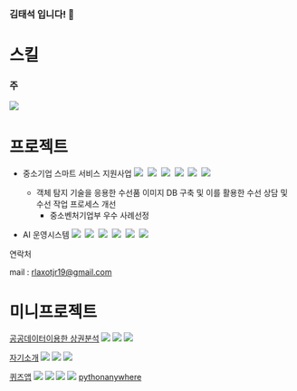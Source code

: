 ### 김태석 입니다! 👋


# 스킬

### 주

<img src="https://img.shields.io/badge/Python-3766AB?style=flat-square&logo=Python&logoColor=white"/>&nbsp;

<!-- ### 서브

<img src="https://img.shields.io/badge/Java-007396?style=flat-square&logo=Java&logoColor=white"/>&nbsp;
<img src="https://img.shields.io/badge/Python-3766AB?style=flat-square&logo=Python&logoColor=white"/>&nbsp;
<img src="https://img.shields.io/badge/JavaScript-F7DF1E?style=flat-square&logo=JavaScript&logoColor=white"/>&nbsp;
<img src="https://img.shields.io/badge/TypeScript-3178C6?style=flat-square&logo=TypeScript&logoColor=white"/>&nbsp;
<img src="https://img.shields.io/badge/HTML5-E34F26?style=flat-square&logo=HTML5&logoColor=white"/>&nbsp;
<img src="https://img.shields.io/badge/CSS3-1572B6?style=flat-square&logo=CSS3&logoColor=white"/>&nbsp;
<br>

<img src="https://img.shields.io/badge/Flutter-02569B?style=flat-square&logo=Flutter&logoColor=white"/>&nbsp;
<img src="https://img.shields.io/badge/React-61DAFB?style=flat-square&logo=React&logoColor=white"/>&nbsp;
<br>

<img src="https://img.shields.io/badge/Netlify-00C7B7?style=flat-square&logo=Netlify&logoColor=white"/>&nbsp;
<img src="https://img.shields.io/badge/Heroku-430098?style=flat-square&logo=Heroku&logoColor=white"/>&nbsp;
[pythonanywhere](https://www.pythonanywhere.com/)
<br>

<img src="https://img.shields.io/badge/Django-092E20?style=flat-square&logo=Django&logoColor=white"/>&nbsp;
<img src="https://img.shields.io/badge/FastAPI-FF282D?style=flat-square&logo=FastAPI&logoColor=white"/>&nbsp;
<br>

<img src="https://img.shields.io/badge/Elasticsearch-005571?style=flat-square&logo=Elasticsearch&logoColor=white"/>&nbsp;
<img src="https://img.shields.io/badge/Kibana-005571?style=flat-square&logo=Kibana&logoColor=white"/>&nbsp;
<br> -->



# 프로젝트

- 중소기업 스마트 서비스 지원사업
<img src="https://img.shields.io/badge/Ubuntu-E95420?style=flat-square&logo=Ubuntu&logoColor=white"/>&nbsp;
<img src="https://img.shields.io/badge/Python-3766AB?style=flat-square&logo=Python&logoColor=white"/>&nbsp;
<img src="https://img.shields.io/badge/React-61DAFB?style=flat-square&logo=React&logoColor=white"/>&nbsp;
<img src="https://img.shields.io/badge/NGINX-009639?style=flat-square&logo=NGINX&logoColor=white"/>&nbsp;
<img src="https://img.shields.io/badge/Elasticsearch-005571?style=flat-square&logo=Elasticsearch&logoColor=white"/>&nbsp;
<img src="https://img.shields.io/badge/FastAPI-FF282D?style=flat-square&logo=FastAPI&logoColor=white"/>&nbsp;
	- 객체 탐지 기술을 응용한 수선품 이미지 DB 구축 및 이를 활용한 수선 상담 및 수선 작업 프로세스 개선
		- 중소벤처기업부 우수 사례선정

- AI 운영시스템
<img src="https://img.shields.io/badge/Python-3766AB?style=flat-square&logo=Python&logoColor=white"/>&nbsp;
<img src="https://img.shields.io/badge/FastAPI-FF282D?style=flat-square&logo=FastAPI&logoColor=white"/>&nbsp;
<img src="https://img.shields.io/badge/Kafka-231F20?style=flat-square&logo=apachekafka&logoColor=white"/>&nbsp;
<img src="https://img.shields.io/badge/Redis-DC382D?style=flat-square&logo=Redis&logoColor=white"/>&nbsp;
<img src="https://img.shields.io/badge/AWS-232F3E?style=flat-square&logo=amazonaws&logoColor=white"/>&nbsp;
<img src="https://img.shields.io/badge/Celery-37814A?style=flat-square&logo=celery&logoColor=white"/>&nbsp;




연락처

mail : <rlaxotjr19@gmail.com>


# 미니프로젝트

[공공데이터이용한 상권분석](https://github.com/bigstones/trade_hub)
<img src="https://img.shields.io/badge/Python-3766AB?style=flat-square&logo=Python&logoColor=white"/>
<img src="https://img.shields.io/badge/Jupyter-F37626?style=flat-square&logo=Jupyter&logoColor=white"/>
<img src="https://img.shields.io/badge/scikit_learn-F7931E?style=flat-square&logo=scikit-learn&logoColor=white"/>

[자기소개](https://tskim1.netlify.app/)
<img src="https://img.shields.io/badge/HTML5-E34F26?style=flat-square&logo=HTML5&logoColor=white"/>
<img src="https://img.shields.io/badge/CSS3-1572B6?style=flat-square&logo=CSS3&logoColor=white"/>
<img src="https://img.shields.io/badge/Netlify-00C7B7?style=flat-square&logo=Netlify&logoColor=white"/>



[퀴즈앱](https://drive.google.com/file/d/1dJq-kv81HGIHYVFx4PqgPtbUwmCtFwVJ/view?usp=sharing)
<img src="https://img.shields.io/badge/Flutter-02569B?style=flat-square&logo=Flutter&logoColor=white"/>
<img src="https://img.shields.io/badge/Python-3766AB?style=flat-square&logo=Python&logoColor=white"/>
<img src="https://img.shields.io/badge/Django-092E20?style=flat-square&logo=Django&logoColor=white"/>
<img src="https://img.shields.io/badge/Heroku-430098?style=flat-square&logo=Heroku&logoColor=white"/>
[pythonanywhere](https://www.pythonanywhere.com/)


<!--
<a href="링크걸_주소"><img src="https://img.shields.io/badge/쓰고자하는_텍스트-컬러코드?style=flat-square&logo=simpleicons에서_아이콘이름&logoColor=white&link=내링크"/></a>&nbsp;
-> 배지는 https://shields.io/
-> 아이콘은 https://simpleicons.org/
-->


<!--
**bigstones/bigstones** is a ✨ _special_ ✨ repository because its `README.md` (this file) appears on your GitHub profile.

Here are some ideas to get you started:

- 🔭 I’m currently working on ...
- 🌱 I’m currently learning ...
- 👯 I’m looking to collaborate on ...
- 🤔 I’m looking for help with ...
- 💬 Ask me about ...
- 📫 How to reach me: ...
- 😄 Pronouns: ...
- ⚡ Fun fact: ...
-->

